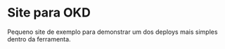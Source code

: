 # Site para OKD

Pequeno site de exemplo para demonstrar um dos deploys mais simples dentro da ferramenta.
